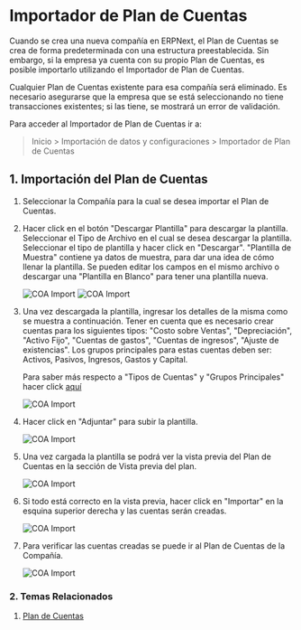 <!--add breadcrumbs-->

# Importador de Plan de Cuentas

Cuando se crea una nueva compañía en ERPNext, el Plan de Cuentas se crea de forma predeterminada con una estructura preestablecida. Sin embargo, si la empresa ya cuenta con su propio Plan de Cuentas, es posible importarlo utilizando el Importador de Plan de Cuentas.

Cualquier Plan de Cuentas existente para esa compañía será eliminado. Es necesario asegurarse que la empresa que se está seleccionando no tiene transacciones existentes; si las tiene, se mostrará un error de validación. 

Para acceder al Importador de Plan de Cuentas ir a:
> Inicio > Importación de datos y configuraciones > Importador de Plan de Cuentas

## 1. Importación del Plan de Cuentas

1. Seleccionar la Compañía para la cual se desea importar el Plan de Cuentas.

1. Hacer click en el botón "Descargar Plantilla" para descargar la plantilla. Seleccionar el Tipo de Archivo en el cual se desea descargar la plantilla. Seleccionar el tipo de plantilla y hacer click en "Descargar". "Plantilla de Muestra" contiene ya datos de muestra, para dar una idea de cómo llenar la plantilla. Se pueden editar los campos en el mismo archivo o descargar una "Plantilla en Blanco" para tener una plantilla nueva.

    <img class="screenshot" alt="COA Import" src="{{docs_base_url}}/assets/img/setup/coa-template-download.png">


    <img class="screenshot" alt="COA Import" src="{{docs_base_url}}/assets/img/setup/coa-blank-template.png">

1. Una vez descargada la plantilla, ingresar los detalles de la misma como se muestra a continuación. Tener en cuenta que es necesario crear cuentas para los siguientes tipos: "Costo sobre Ventas", "Depreciación", "Activo Fijo", "Cuentas de gastos", "Cuentas de ingresos", "Ajuste de existencias". Los grupos principales para estas cuentas deben ser: Activos, Pasivos, Ingresos, Gastos y Capital. 

    Para saber más respecto a "Tipos de Cuentas" y "Grupos Principales" hacer click [aquí](/docs/user/manual/es/accounts/chart-of-accounts)

    <img class="screenshot" alt="COA Import" src="{{docs_base_url}}/assets/img/setup/coa-sample-template.png">

1. Hacer click en "Adjuntar" para subir la plantilla. 

    <img class="screenshot" alt="COA Import" src="{{docs_base_url}}/assets/img/setup/coa-attach.png">

1. Una vez cargada la plantilla se podrá ver la vista previa del Plan de Cuentas en la sección de Vista previa del plan.

    <img class="screenshot" alt="COA Import" src="{{docs_base_url}}/assets/img/setup/coa-preview.png">

1. Si todo está correcto en la vista previa, hacer click en "Importar" en la esquina superior derecha y las cuentas serán creadas.

    <img class="screenshot" alt="COA Import" src="{{docs_base_url}}/assets/img/setup/coa-start-import.png">

1. Para verificar las cuentas creadas se puede ir al Plan de Cuentas de la Compañía.

    <img class="screenshot" alt="COA Import" src="{{docs_base_url}}/assets/img/setup/coa-import.png">

### 2. Temas Relacionados
1. [Plan de Cuentas](/docs/user/manual/es/accounts/chart-of-accounts)

